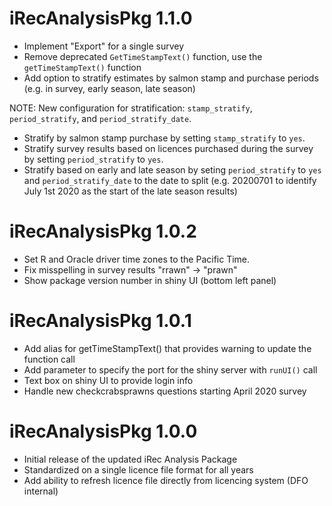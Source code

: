 # iRecAnalysisPkg 1.1.0

* Implement "Export" for a single survey
* Remove deprecated `GetTimeStampText()` function, use the `getTimeStampText()` function
* Add option to stratify estimates by salmon stamp and purchase periods (e.g. in survey, early season, late season)

NOTE: New configuration for stratification: `stamp_stratify`, `period_stratify`, and `period_stratify_date`.  
 * Stratify by salmon stamp purchase by setting `stamp_stratify` to `yes`.
 * Stratify survey results based on licences purchased during the survey by setting `period_stratify` to `yes`.   
 * Stratify based on early and late season by seting `period_stratify` to `yes` and `period_stratify_date` to the date to split (e.g. 20200701 to identify July 1st 2020 as the start of the late season results)

# iRecAnalysisPkg 1.0.2

* Set R and Oracle driver time zones to the Pacific Time.
* Fix misspelling in survey results "rrawn" -> "prawn"
* Show package version number in shiny UI (bottom left panel)

# iRecAnalysisPkg 1.0.1

* Add alias for getTimeStampText() that provides warning to update the function call
* Add parameter to specify the port for the shiny server with `runUI()` call
* Text box on shiny UI to provide login info
* Handle new checkcrabsprawns questions starting April 2020 survey

# iRecAnalysisPkg 1.0.0

* Initial release of the updated iRec Analysis Package
* Standardized on a single licence file format for all years
* Add ability to refresh licence file directly from licencing system (DFO internal)
